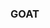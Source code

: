 ### GOAT

<!--
**BeezlebubGOAT/beezlebubgoat** is a ✨ _special_ ✨ repository because its `README.md` (this file) appears on your GitHub profile.

